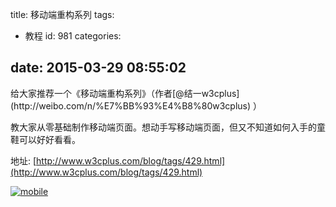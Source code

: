 title: 移动端重构系列
tags:

  - 教程
id: 981
categories:

date: 2015-03-29 08:55:02
---

<!--StartFragment-->给大家推荐一个《移动端重构系列》（作者[@结一w3cplus](http://weibo.com/n/%E7%BB%93%E4%B8%80w3cplus) ）

教大家从零基础制作移动端页面。想动手写移动端页面，但又不知道如何入手的童鞋可以好好看看。<!--EndFragment-->

地址: [http://www.w3cplus.com/blog/tags/429.html](http://www.w3cplus.com/blog/tags/429.html)

[![mobile](http://coderzhaopeng-wordpress.stor.sinaapp.com/uploads/2014/09/mobile-302x1024.jpg)](http://coderzhaopeng-wordpress.stor.sinaapp.com/uploads/2014/09/mobile.jpg)